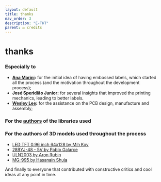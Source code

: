 ```yaml
---
layout: default
title: thanks
nav_order: 3
description: "E-TKT"
parent: ⚖️ credits
---
```


# **thanks**

### Especially to
- **[Ana Marini](https://anamarini.com/):** for the initial idea of having embossed labels, which started all the process (and the motivation throughout the development process);
- **José Speridião Junior:** for several insights that improved the printing mechanics, leading to better labels.
- **[Wesley Lee](https://wes.am):** for the assistance on the PCB design, manufacture and assembly;

### For the [authors](https://andreisperid.github.io/E-TKT/credits/libraries.html) of the libraries used

### For the authors of 3D models used throughout the process
- [LED TFT 0.96 inch 64x128 by Mih Kov](https://grabcad.com/library/oled-tft-0-96-inch-64x128-monochrome-i2c-1)
- [28BYJ-48 - 5V by Pablo Galarce](https://grabcad.com/library/stepper-motor-28byj-48-5v-dc-1)
- [ULN2003 by Aron Rubin](https://grabcad.com/library/uln2003-unipolar-stepper-driver-board-1)
- [MG-995 by Hasanain Shuja](https://grabcad.com/library/hobby-servo-motors-for-rc-cars-planes-etc-1)

And finally to everyone that contributed with constructive critics and cool ideas at any point in time.

